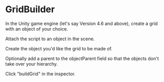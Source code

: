 # GridBuilder
In the Unity game engine (let's say Version 4.6 and above), create a grid with an object of your choice.

Attach the script to an object in the scene.

Create the object you'd like the grid to be made of.

Optionally add a parent to the objectParent field so that the objects don't take over your hierarchy.

Click "buildGrid" in the inspector.
